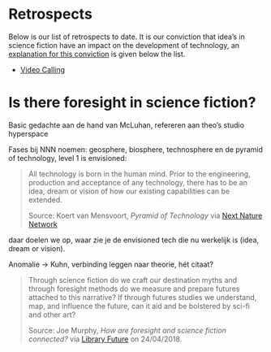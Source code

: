 # Retrospects

Below is our list of retrospects to date. It is our conviction that idea’s in science fiction have an impact on the development of technology, an [explanation for this conviction](#is-there-foresight-in-science-fiction) is given below the list.

- [Video Calling](videocall.md)

# Is there foresight in science fiction?

Basic gedachte aan de hand van McLuhan, refereren aan theo’s studio hyperspace

Fases bij NNN noemen: geosphere, biosphere, technosphere en de pyramid of technology, level 1 is envisioned:

> All technology is born in the human mind. Prior to the engineering, production and acceptance of any technology, there has to be an idea, dream or vision of how our existing capabilities can be extended.
> 
> Source: Koert van Mensvoort, *Pyramid of Technology* via [Next Nature Network](https://www.nextnature.net/2014/08/pyramid-of-technology/)

 daar doelen we op, waar zie je de envisioned tech die nu werkelijk is (idea, dream or vision).

Anomalie -> Kuhn, verbinding leggen naar theorie, hét citaat?



> Through science fiction do we craft our destination myths and through foresight methods do we measure and prepare futures attached to this narrative? If through futures studies we understand, map, and influence the future, can it aid and be bolstered by sci-fi and other art?
>
> Source: Joe Murphy, *How are foresight and science fiction connected?* via [Library Future](https://libraryfuture.com/2015/09/29/how-are-foresight-and-science-fiction-connected/) on 24/04/2018.

